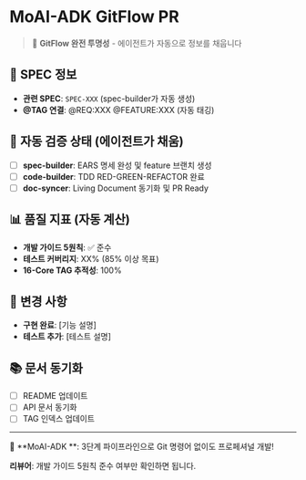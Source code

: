 # MoAI-ADK GitFlow PR

> 🗿 **GitFlow 완전 투명성** - 에이전트가 자동으로 정보를 채웁니다

## 📝 SPEC 정보
- **관련 SPEC**: `SPEC-XXX` (spec-builder가 자동 생성)
- **@TAG 연결**: @REQ:XXX @FEATURE:XXX (자동 태깅)

## 🤖 자동 검증 상태 (에이전트가 채움)
- [ ] **spec-builder**: EARS 명세 완성 및 feature 브랜치 생성
- [ ] **code-builder**: TDD RED-GREEN-REFACTOR 완료
- [ ] **doc-syncer**: Living Document 동기화 및 PR Ready

## 📊 품질 지표 (자동 계산)
- **개발 가이드 5원칙**: ✅ 준수
- **테스트 커버리지**: XX% (85% 이상 목표)
- **16-Core TAG 추적성**: 100%

## 🎯 변경 사항
<!-- code-builder가 TDD 결과를 자동으로 채움 -->
- **구현 완료**: [기능 설명]
- **테스트 추가**: [테스트 설명]

## 📚 문서 동기화
<!-- doc-syncer가 자동으로 채움 -->
- [ ] README 업데이트
- [ ] API 문서 동기화
- [ ] TAG 인덱스 업데이트

---

🚀 **MoAI-ADK **: 3단계 파이프라인으로 Git 명령어 없이도 프로페셔널 개발!

**리뷰어**: 개발 가이드 5원칙 준수 여부만 확인하면 됩니다.